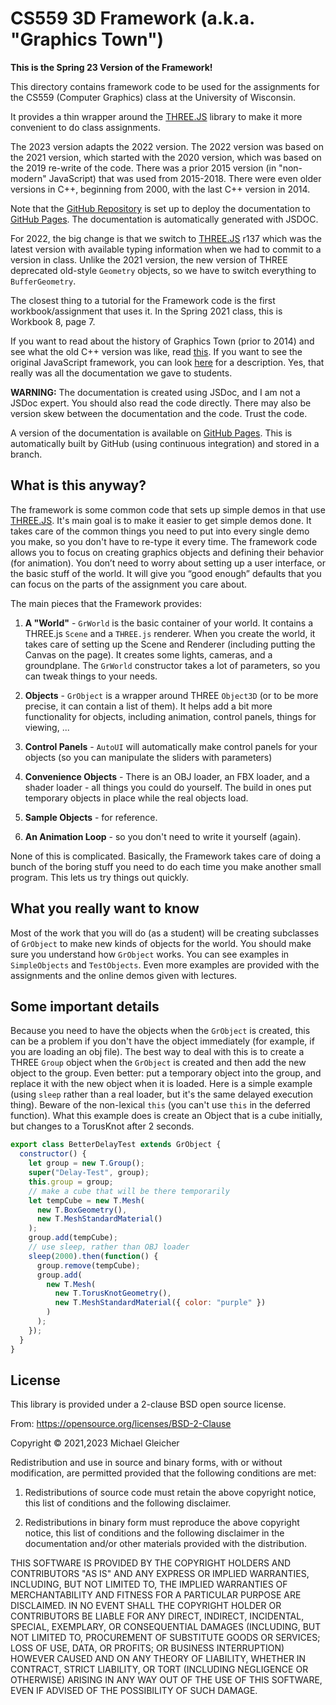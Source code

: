 # CS559 3D Framework (a.k.a. "Graphics Town")

**This is the Spring 23 Version of the Framework!**

This directory contains framework code to be used for the assignments for the
CS559 (Computer Graphics) class at the University of Wisconsin.

It provides a thin wrapper around the [THREE.JS](https://threejs.org/) library to make
it more convenient to do class assignments.

The 2023 version adapts the 2022 version. 
The 2022 version was based on the 2021 version, which started with the 2020 version, which was based on the 2019 re-write of the code.
There was a prior 2015 version (in "non-modern" JavaScript) that was used from 2015-2018.
There were even older versions in C++, beginning from 2000, with the last C++ version in 2014.

Note that the [GitHub Repository](https://github.com/CS559/CS559-Framework23) is set up to deploy the documentation to [GitHub Pages](https://cs559.github.io/CS559-Framework23/). The documentation is automatically generated with JSDOC.

For 2022, the big change is that we switch to [THREE.JS](https://threejs.org/) r137 which was the latest version with available typing information when we had to commit to a version in class. Unlike the 2021 version, the new version of THREE deprecated old-style `Geometry` objects, so we have to switch everything to `BufferGeometry`.

The closest thing to a tutorial for the Framework code is the first workbook/assignment that uses it.
In the Spring 2021 class, this is Workbook 8, page 7.

If you want to read about the history of Graphics Town (prior to 2014) and see what the old C++ version was like, read [this](http://graphics.cs.wisc.edu/WP/cs559-fall2014/2014/11/07/project-2-graphics-town-framework-code/). If you want to see the original JavaScript framework, you can look [here](http://graphics.cs.wisc.edu/WP/cs559-fall2015/2015/10/15/project-program-group-2-graphics-town/) for a description. Yes, that really was all the documentation we gave to students.

**WARNING:** The documentation is created using JSDoc, and I am not a JSDoc expert. You should also read the code directly. There may also be version skew between the documentation and the code. Trust the code.

A version of the documentation is available on [GitHub Pages](https://cs559.github.io/CS559-Framework/). This is automatically built by GitHub (using continuous integration) and stored in a branch.

## What is this anyway?

The framework is some common code that sets up simple demos in that use [THREE.JS](https://threejs.org/).
It's main goal is to make it easier to get simple demos done. It takes care of the common things you need to 
put into every single demo you make, so you don't have to re-type it every time. The framework code allows you to focus on creating graphics objects and defining their behavior (for animation). You don’t need to worry about setting up a user interface, or the basic stuff of the world. It will give you “good enough” defaults that you can focus on the parts of the assignment you care about.

The main pieces that the Framework provides:

1. **A "World"** - `GrWorld` is the basic container of your world. It contains a THREE.js `Scene` and a `THREE.js` renderer. When you create the world, it takes care of setting up the Scene and Renderer (including putting the Canvas on the page). It creates some lights, cameras, and a groundplane. The `GrWorld` constructor takes a lot of parameters, so you can tweak things to your needs.

2. **Objects** - `GrObject` is a wrapper around THREE `Object3D` (or to be more precise, it can contain a list of them). It helps add a bit more functionality for objects, including animation, control panels, things for viewing, ...

3. **Control Panels** - `AutoUI` will automatically make control panels for your objects (so you can manipulate the sliders with parameters)

4. **Convenience Objects** - There is an OBJ loader, an FBX loader, and a shader loader - all things you could do yourself. The build in ones put temporary objects in place while the real objects load.

5. **Sample Objects** - for reference.

6. **An Animation Loop** - so you don't need to write it yourself (again).

None of this is complicated. Basically, the Framework takes care of doing a bunch of the boring stuff you need to do each time you make another small program. This lets us try things out quickly.

## What you really want to know

Most of the work that you will do (as a student) will be creating subclasses of `GrObject` to make new kinds of objects for the world. You should make sure you understand how `GrObject` works. You can see examples in `SimpleObjects` and `TestObjects`. Even more examples are provided with the assignments and the online demos given with lectures.

## Some important details

Because you need to have the objects when the `GrObject` is created, this can be a problem if you don't have the object immediately (for example, if you are loading an obj file). The best way to deal with this is to create a THREE `Group` object when the `GrObject` is created and then add the new object to the group. Even better: put a temporary object into the group, and replace it with the new object when it is loaded. Here is a simple example (using `sleep` rather than a real loader, but it's the same delayed execution thing). Beware of the non-lexical `this` (you can't use `this` in the deferred function). What this example does is create an Object that is a cube initially, but changes to a TorusKnot after 2 seconds.

```javascript
export class BetterDelayTest extends GrObject {
  constructor() {
    let group = new T.Group();
    super("Delay-Test", group);
    this.group = group;
    // make a cube that will be there temporarily
    let tempCube = new T.Mesh(
      new T.BoxGeometry(),
      new T.MeshStandardMaterial()
    );
    group.add(tempCube);
    // use sleep, rather than OBJ loader
    sleep(2000).then(function() {
      group.remove(tempCube);
      group.add(
        new T.Mesh(
          new T.TorusKnotGeometry(),
          new T.MeshStandardMaterial({ color: "purple" })
        )
      );
    });
  }
}
```

##  License

This library is provided under a 2-clause BSD open source license. 

From: https://opensource.org/licenses/BSD-2-Clause

Copyright &copy; 2021,2023 Michael Gleicher

Redistribution and use in source and binary forms, with or without modification, are permitted provided that the following conditions are met:

1. Redistributions of source code must retain the above copyright notice, this list of conditions and the following disclaimer.

2. Redistributions in binary form must reproduce the above copyright notice, this list of conditions and the following disclaimer in the documentation and/or other materials provided with the distribution.

THIS SOFTWARE IS PROVIDED BY THE COPYRIGHT HOLDERS AND CONTRIBUTORS "AS IS" AND ANY EXPRESS OR IMPLIED WARRANTIES, INCLUDING, BUT NOT LIMITED TO, THE IMPLIED WARRANTIES OF MERCHANTABILITY AND FITNESS FOR A PARTICULAR PURPOSE ARE DISCLAIMED. IN NO EVENT SHALL THE COPYRIGHT HOLDER OR CONTRIBUTORS BE LIABLE FOR ANY DIRECT, INDIRECT, INCIDENTAL, SPECIAL, EXEMPLARY, OR CONSEQUENTIAL DAMAGES (INCLUDING, BUT NOT LIMITED TO, PROCUREMENT OF SUBSTITUTE GOODS OR SERVICES; LOSS OF USE, DATA, OR PROFITS; OR BUSINESS INTERRUPTION) HOWEVER CAUSED AND ON ANY THEORY OF LIABILITY, WHETHER IN CONTRACT, STRICT LIABILITY, OR TORT (INCLUDING NEGLIGENCE OR OTHERWISE) ARISING IN ANY WAY OUT OF THE USE OF THIS SOFTWARE, EVEN IF ADVISED OF THE POSSIBILITY OF SUCH DAMAGE.